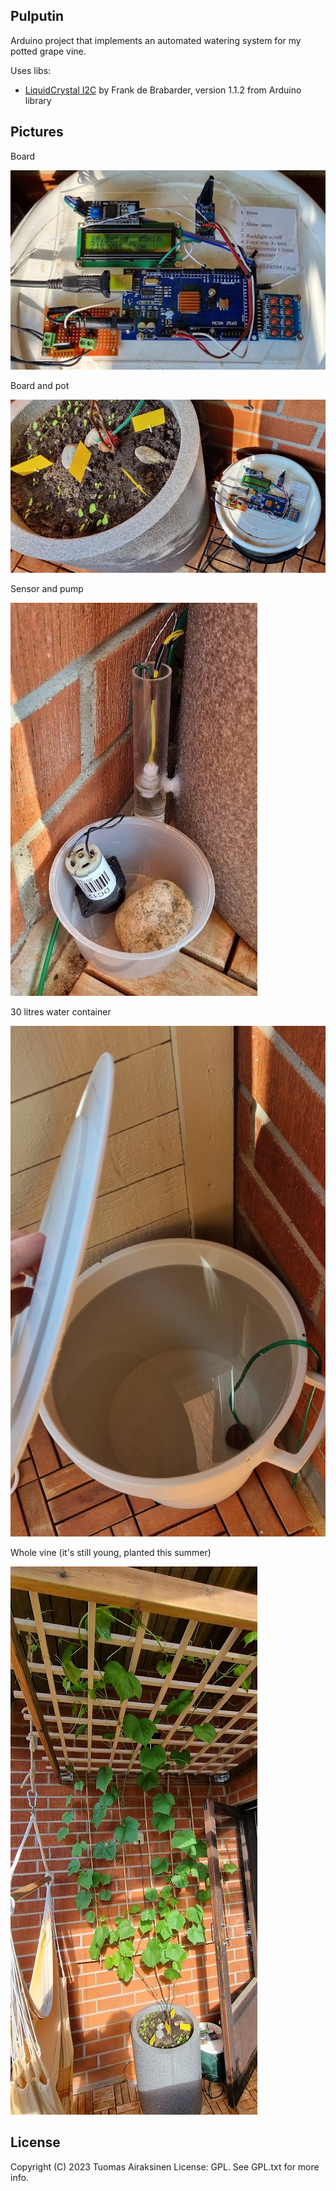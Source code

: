 Pulputin
--------

Arduino project that implements an automated watering system for my potted grape vine.

Uses libs:
 - [LiquidCrystal I2C](https://github.com/johnrickman/LiquidCrystal_I2C) by Frank de Brabarder, version 1.1.2 from Arduino library 

Pictures
--------

Board

![Board](https://raw.githubusercontent.com/tuomas2/pulputin/master/pictures/board.jpg)

Board and pot

![Board and pot](https://raw.githubusercontent.com/tuomas2/pulputin/master/pictures/board_and_pot.jpg)

Sensor and pump

![Sensor and pump](https://raw.githubusercontent.com/tuomas2/pulputin/master/pictures/sensor_and_pump.jpg)

30 litres water container

![30 litres water container](https://raw.githubusercontent.com/tuomas2/pulputin/master/pictures/water_container.jpg)

Whole vine (it's still young, planted this summer)

![Whole vine](https://raw.githubusercontent.com/tuomas2/pulputin/master/pictures/whole_vine.jpg)



License
--------

Copyright (C) 2023 Tuomas Airaksinen
License: GPL. See GPL.txt for more info.
